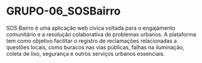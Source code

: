 # GRUPO-06_SOSBairro

SOS Bairro é uma aplicação web cívica voltada para o engajamento comunitário e a resolução colaborativa de problemas urbanos. A plataforma tem como objetivo facilitar o registro de reclamações relacionadas a questões locais, como buracos nas vias públicas, falhas na iluminação, coleta de lixo, segurança e outros serviços urbanos essenciais.
